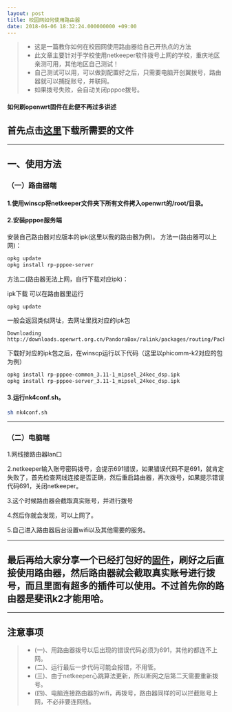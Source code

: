 ```yaml
---
layout: post
title: 校园网如何使用路由器   
date: 2018-06-06 18:32:24.000000000 +09:00
---
```




> * 这是一篇教你如何在校园网使用路由器给自己开热点的方法
> * 此文章主要针对于学校使用netkeeper软件拨号上网的学校，重庆地区亲测可用，其他地区自己测试！
> * 自己测试可以用，可以做到配置好之后，只需要电脑开创翼拨号，路由器就可以捕捉账号，并联网。
> * 如果拨号失败，会自动关闭pppoe拨号。

#### 如何刷openwrt固件在此便不再过多讲述
## 首先点击[这里](https://pan.baidu.com/s/1AtwP4QHvaLtOetL2T7KMog)下载所需要的文件

-----

## 一、使用方法
### （一）路由器端
#### 1.使用winscp将netkeeper文件夹下所有文件拷入openwrt的/root/目录。
#### 2.安装pppoe服务端
安装自己路由器对应版本的ipk(这里以我的路由器为例)。
方法一(路由器可以上网)：
```sh
opkg update
opkg install rp-pppoe-server
```

方法二(路由器无法上网，自行下载对应ipk)：

ipk下载
可以在路由器里运行
```
opkg update
```
一般会返回类似网址，去网址里找对应的ipk包
```
Downloading http://downloads.openwrt.org.cn/PandoraBox/ralink/packages/routing/Packages.gz.
```
下载好对应的ipk包之后，在winscp运行以下代码（这里以phicomm-k2对应的包为例）
```sh
opkg install rp-pppoe-common_3.11-1_mipsel_24kec_dsp.ipk
opkg install rp-pppoe-server_3.11-1_mipsel_24kec_dsp.ipk
```
#### 3.运行nk4conf.sh。
```sh
sh nk4conf.sh
```

---------------------------
### （二）电脑端

1.网线接路由器lan口

2.netkeeper输入账号密码拨号，会提示691错误，如果错误代码不是691，就肯定失败了，首先检查网线连接是否正确，然后重启路由器，再次拨号，如果提示错误代码691，关闭netkeeper。

3.这个时候路由器会截取真实账号，并进行拨号

4.然后你就会发现，可以上网了。

5.自己进入路由器后台设置wifi以及其他需要的服务。

----------------------------------------------------------

## 最后再给大家分享一个已经打包好的[固件](https://pan.baidu.com/s/19GBPTaDl6ZD9CeHca6I3tA)，刷好之后直接使用路由器，然后路由器就会截取真实账号进行拨号，而且里面有超多的插件可以使用。不过首先你的路由器是斐讯k2才能用哈。

----

## 注意事项
> * (一)、用路由器拨号以后出现的错误代码必须为691，其他的都连不上网。
> * (二)、运行最后一步代码可能会报错，不用管。
> * (三)、由于netkeeper心跳算法更新，所以断网之后第二天需要重新拨号。
> * (四)、电脑连接路由器的wifi，再拨号，路由器同样的可以拦截账号上网，不必非要连网线。


